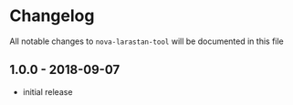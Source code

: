 # Changelog

All notable changes to `nova-larastan-tool` will be documented in this file

## 1.0.0 - 2018-09-07

- initial release
